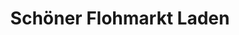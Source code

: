 ---
title: "Schöner Flohmarkt Laden"
url: /zellertal/schoener-flohmarkt-laden/
shop: Gebrauchtwaren
---